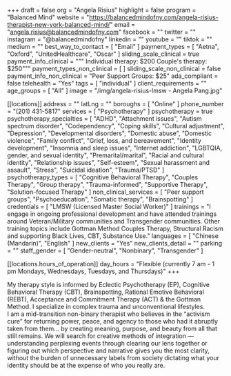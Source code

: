 +++
draft = false
org = "Angela Risius"
highlight = false
program = "Balanced Mind"
website = "https://balancedmindofny.com/angela-risius-therapist-new-york-balanced-mind/"
email = "angela.risius@balancedmindofny.com"
facebook = ""
twitter = ""
instagram = "@balancedmindofny"
linkedin = ""
youtube = ""
tiktok = ""
medium = ""
best_way_to_contact = [ "Email" ]
payment_types = [ "Aetna", "Oxford", "UnitedHealthcare", "Oscar" ]
sliding_scale_clinical = true
payment_info_clinical = """
Individual therapy: $200
Couple's therapy: $250"""
payment_types_non_clinical = [ ]
sliding_scale_non_clinical = false
payment_info_non_clinical = "Peer Support Groups: $25"
ada_compliant = false
telehealth = "Yes"
tags = [ "individual" ]
client_requirements = ""
age_groups = [ "All" ]
image = "/img/angela-risius-lmsw - Angela Pang.jpg"

[[locations]]
address = ""
latLng = ""
boroughs = [ "Online" ]
phone_number = "(201) 431-5817"
services = [ "Psychotherapy" ]
psychotherapy = true
psychotherapy_specialties = [
  "ADHD",
  "Attachment issues",
  "Autism spectrum disorder",
  "Codependency",
  "Coping skills",
  "Cultural adjustment",
  "Depression",
  "Developmental disorders",
  "Domestic abuse",
  "Domestic violence",
  "Family conflict",
  "Grief, loss, and bereavement",
  "Identity development",
  "Insomnia and sleep issues",
  "Internet addiction",
  "LGBTQIA, gender, and sexual identity",
  "Premarital/marital",
  "Racial and cultural identity",
  "Relationship issues",
  "Self-esteem",
  "Sexual harassment and assault",
  "Stress",
  "Suicidal ideation",
  "Trauma/PTSD"
]
psychotherapy_types = [
  "Cognitive Behavioral Therapy",
  "Couples Therapy",
  "Group therapy",
  "Trauma-informed",
  "Supportive Therapy",
  "Solution-focused Therapy"
]
non_clinical_services = [
  "Peer support groups",
  "Psychoeducation",
  "Somatic therapy",
  "Brainspotting"
]
credentials = [ "LMSW (Licensed Master Social Worker)" ]
trainings = "I engage in ongoing professional development and have attended trainings around Veteran/Military communities and Transgender communities.  Other training topics include Gottman Method Couples Therapy, Structural Racism and supporting Black Lives, CBT, Substance Use."
languages = [ "Chinese (Mandarin)", "English" ]
new_clients = "Yes"
new_clients_detail = ""
parking = ""
staff_gender = [ "Gender-neutral", "Nonbinary", "Transgender" ]

  [[locations.hours_of_operation]]
  day_hours = "Flexible (currently 7 am - 1 pm Mondays, Wednesdays, Tuesdays, and Thursdays)"
+++

My therapy style is informed by Eclectic Psychotherapy (EP), Cognitive Behavioral Therapy (CBT), Brainspotting, Rational Emotive Behavioral (REBT), Acceptance and Commitment Therapy (ACT) & the Gottman Method. I specialize in complex trauma and unconventional lifestyles. <br>
I am a mid-transition non-binary therapist who believes in the “activism cure” for returning power, peace, and agency to those who had it abruptly taken from them… by creating meaning, purpose, and beauty from all that still remains. We will search for creative methods of integration — understanding perplexing events through clearing our lens together or figuring out which perspective and narrative gives you the most clarity, without the burden of unnecessary labels from society dictating what your identity should be at the expense of who you really are. <br>
